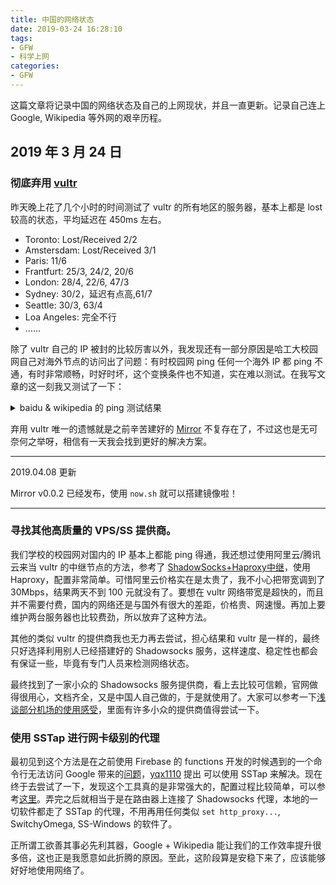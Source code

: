 ```yaml
---
title: 中国的网络状态
date: 2019-03-24 16:28:10
tags:
- GFW
- 科学上网
categories:
- GFW
---
```


这篇文章将记录中国的网络状态及自己的上网现状，并且一直更新。记录自己连上 Google, Wikipedia 等外网的艰辛历程。

<!-- more -->

## 2019 年 3 月 24 日

### 彻底弃用 [vultr](https://www.vultr.com/?ref=7200829)

昨天晚上花了几个小时的时间测试了 vultr 的所有地区的服务器，基本上都是 lost 较高的状态，平均延迟在 450ms 左右。

- Toronto: Lost/Received 2/2
- Amstersdam: Lost/Received 3/1
- Paris: 11/6
- Frantfurt: 25/3, 24/2, 20/6
- London: 28/4, 22/6, 47/3
- Sydney: 30/2，延迟有点高,61/7
- Seattle: 30/3, 63/4
- Loa Angeles: 完全不行
- ……

除了 vultr 自己的 IP 被封的比较厉害以外，我发现还有一部分原因是哈工大校园网自己对海外节点的访问出了问题：有时校园网 ping 任何一个海外 IP 都 ping 不通，有时非常顺畅，时好时坏，这个变换条件也不知道，实在难以测试。在我写文章的这一刻我又测试了一下：

<details><summary>baidu & wikipedia 的 ping 测试结果</summary>

```cmd
C:\Users\Doraeming>ping baidu.com

Pinging baidu.com [220.181.57.216] with 32 bytes of data:
Reply from 220.181.57.216: bytes=32 time=29ms TTL=49
Reply from 220.181.57.216: bytes=32 time=29ms TTL=49
Reply from 220.181.57.216: bytes=32 time=32ms TTL=49
Reply from 220.181.57.216: bytes=32 time=28ms TTL=49

Ping statistics for 220.181.57.216:
    Packets: Sent = 4, Received = 4, Lost = 0 (0% loss),
Approximate round trip times in milli-seconds:
    Minimum = 28ms, Maximum = 32ms, Average = 29ms

C:\Users\Doraeming>ping en.wikipedia.org

Pinging en.wikipedia.org [208.80.154.224] with 32 bytes of data:
Request timed out.
Request timed out.
Request timed out.
Request timed out.

Ping statistics for 208.80.154.224:
    Packets: Sent = 4, Received = 0, Lost = 4 (100% loss),

C:\Users\Doraeming>ping en.wikipedia.org

Pinging en.wikipedia.org [198.35.26.96] with 32 bytes of data:
Request timed out.
Reply from 198.35.26.96: bytes=32 time=299ms TTL=46
Reply from 198.35.26.96: bytes=32 time=300ms TTL=46
Reply from 198.35.26.96: bytes=32 time=298ms TTL=46

Ping statistics for 198.35.26.96:
    Packets: Sent = 4, Received = 3, Lost = 1 (25% loss),
Approximate round trip times in milli-seconds:
    Minimum = 298ms, Maximum = 300ms, Average = 299ms

```

</details>

弃用 vultr 唯一的遗憾就是之前辛苦建好的 [Mirror](https://github.com/upupming/Mirror) 不复存在了，不过这也是无可奈何之举呀，相信有一天我会找到更好的解决方案。

<hr>
2019.04.08 更新

Mirror v0.0.2 已经发布，使用 `now.sh` 就可以搭建镜像啦！

<hr>

### 寻找其他高质量的 VPS/SS 提供商。

我们学校的校园网对国内的 IP 基本上都能 ping 得通，我还想过使用阿里云/腾讯云来当 vultr 的中继节点的方法，参考了 [ShadowSocks+Haproxy中继](http://sjq597.github.io/2018/05/22/ShadowSocks-Haproxy%E4%B8%AD%E7%BB%A7/)，使用 Haproxy，配置非常简单。可惜阿里云价格实在是太贵了，我不小心把带宽调到了 30Mbps，结果两天不到 100 元就没有了。要想在 vultr 网络带宽是超快的，而且并不需要付费，国内的网络还是与国外有很大的差距，价格贵、网速慢。再加上要维护两台服务器也比较费劲，所以放弃了这种方法。

其他的类似 vultr 的提供商我也无力再去尝试，担心结果和 vultr 是一样的，最终只好选择利用别人已经搭建好的 Shadowsocks 服务，这样速度、稳定性也都会有保证一些，毕竟有专门人员来检测网络状态。

最终找到了一家小众的 Shadowsocks 服务提供商，看上去比较可信赖，官网做得很用心，文档齐全，又是中国人自己做的，于是就使用了。大家可以参考一下[浅谈部分机场的使用感受](http://387089.blogspot.com/2018/09/ssssr.html)，里面有许多小众的提供商值得尝试一下。

### 使用 SSTap 进行网卡级别的代理

最初见到这个方法是在之前使用 Firebase 的 functions 开发的时候遇到的一个命令行无法访问 Google 带来的[问题](https://github.com/firebase/firebase-tools/issues/155)，[yqx1110](https://github.com/yqx1110) 提出 可以使用 SSTap 来解决。现在终于去尝试了一下，发现这个工具真的是非常强大的，配置过程比较简单，可以参考[这里](https://www.ccava.cc/2731.html)。弄完之后就相当于是在路由器上连接了 Shadowsocks 代理，本地的一切软件都走了 SSTap 的代理，不用再用任何类似 `set http_proxy...`, SwitchyOmega, SS-Windows 的软件了。

正所谓工欲善其事必先利其器，Google + Wikipedia 能让我们的工作效率提升很多倍，这也正是我愿意如此折腾的原因。至此，这阶段算是安稳下来了，应该能够好好地使用网络了。